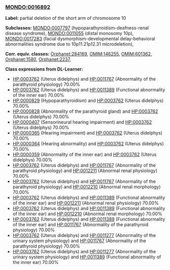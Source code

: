 
### [MONDO:0016892](http://purl.obolibrary.org/obo/MONDO_0016892)
**Label:** partial deletion of the short arm of chromosome 10

**Subclasses:** [MONDO:0007797](http://purl.obolibrary.org/obo/MONDO_0007797) (hypoparathyroidism-deafness-renal disease syndrome), [MONDO:0011055](http://purl.obolibrary.org/obo/MONDO_0011055) (distal monosomy 10p), [MONDO:0017283](http://purl.obolibrary.org/obo/MONDO_0017283) (facial dysmorphism-developmental delay-behavioral abnormalities syndrome due to 10p11.21p12.31 microdeletion), 

**Corr. equiv. classes:** [Orphanet:284169](http://www.orpha.net/ORDO/Orphanet_284169), [OMIM:146255](http://purl.obolibrary.org/obo/OMIM_146255), [OMIM:601362](http://purl.obolibrary.org/obo/OMIM_601362), [Orphanet:1580](http://www.orpha.net/ORDO/Orphanet_1580), [Orphanet:2237](http://www.orpha.net/ORDO/Orphanet_2237), 

**Class expressions from DL-Learner:**

- [HP:0003762](http://purl.obolibrary.org/obo/HP_0003762) (Uterus didelphys) and [HP:0011767](http://purl.obolibrary.org/obo/HP_0011767) (Abnormality of the parathyroid physiology) 70.00%
- [HP:0003762](http://purl.obolibrary.org/obo/HP_0003762) (Uterus didelphys) and [HP:0011389](http://purl.obolibrary.org/obo/HP_0011389) (Functional abnormality of the inner ear) 70.00%
- [HP:0000829](http://purl.obolibrary.org/obo/HP_0000829) (Hypoparathyroidism) and [HP:0003762](http://purl.obolibrary.org/obo/HP_0003762) (Uterus didelphys) 70.00%
- [HP:0000828](http://purl.obolibrary.org/obo/HP_0000828) (Abnormality of the parathyroid gland) and [HP:0003762](http://purl.obolibrary.org/obo/HP_0003762) (Uterus didelphys) 70.00%
- [HP:0000407](http://purl.obolibrary.org/obo/HP_0000407) (Sensorineural hearing impairment) and [HP:0003762](http://purl.obolibrary.org/obo/HP_0003762) (Uterus didelphys) 70.00%
- [HP:0000365](http://purl.obolibrary.org/obo/HP_0000365) (Hearing impairment) and [HP:0003762](http://purl.obolibrary.org/obo/HP_0003762) (Uterus didelphys) 70.00%
- [HP:0000364](http://purl.obolibrary.org/obo/HP_0000364) (Hearing abnormality) and [HP:0003762](http://purl.obolibrary.org/obo/HP_0003762) (Uterus didelphys) 70.00%
- [HP:0000359](http://purl.obolibrary.org/obo/HP_0000359) (Abnormality of the inner ear) and [HP:0003762](http://purl.obolibrary.org/obo/HP_0003762) (Uterus didelphys) 70.00%
- [HP:0003762](http://purl.obolibrary.org/obo/HP_0003762) (Uterus didelphys) and [HP:0011767](http://purl.obolibrary.org/obo/HP_0011767) (Abnormality of the parathyroid physiology) and [HP:0012211](http://purl.obolibrary.org/obo/HP_0012211) (Abnormal renal physiology) 70.00%
- [HP:0003762](http://purl.obolibrary.org/obo/HP_0003762) (Uterus didelphys) and [HP:0011767](http://purl.obolibrary.org/obo/HP_0011767) (Abnormality of the parathyroid physiology) and [HP:0012210](http://purl.obolibrary.org/obo/HP_0012210) (Abnormal renal morphology) 70.00%
- [HP:0003762](http://purl.obolibrary.org/obo/HP_0003762) (Uterus didelphys) and [HP:0011389](http://purl.obolibrary.org/obo/HP_0011389) (Functional abnormality of the inner ear) and [HP:0012211](http://purl.obolibrary.org/obo/HP_0012211) (Abnormal renal physiology) 70.00%
- [HP:0003762](http://purl.obolibrary.org/obo/HP_0003762) (Uterus didelphys) and [HP:0011389](http://purl.obolibrary.org/obo/HP_0011389) (Functional abnormality of the inner ear) and [HP:0012210](http://purl.obolibrary.org/obo/HP_0012210) (Abnormal renal morphology) 70.00%
- [HP:0003762](http://purl.obolibrary.org/obo/HP_0003762) (Uterus didelphys) and [HP:0011389](http://purl.obolibrary.org/obo/HP_0011389) (Functional abnormality of the inner ear) and [HP:0011767](http://purl.obolibrary.org/obo/HP_0011767) (Abnormality of the parathyroid physiology) 70.00%
- [HP:0003762](http://purl.obolibrary.org/obo/HP_0003762) (Uterus didelphys) and [HP:0011277](http://purl.obolibrary.org/obo/HP_0011277) (Abnormality of the urinary system physiology) and [HP:0011767](http://purl.obolibrary.org/obo/HP_0011767) (Abnormality of the parathyroid physiology) 70.00%
- [HP:0003762](http://purl.obolibrary.org/obo/HP_0003762) (Uterus didelphys) and [HP:0011277](http://purl.obolibrary.org/obo/HP_0011277) (Abnormality of the urinary system physiology) and [HP:0011389](http://purl.obolibrary.org/obo/HP_0011389) (Functional abnormality of the inner ear) 70.00%


